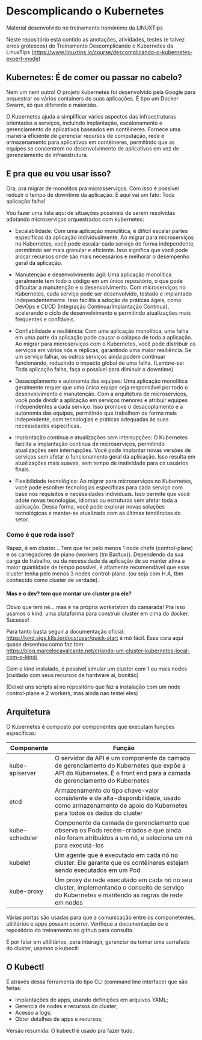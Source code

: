 # Descomplicando o Kubernetes

Material desenvolvido no treinamento homônimo da LINUXTips

Neste repositório está contido as anotações, atividades, testes (e talvez erros grotescos) do Treinamento Descomplicando o Kubernetes da LinuxTips (https://www.linuxtips.io/course/descomplicando-o-kubernetes-expert-mode)


## Kubernetes: É de comer ou passar no cabelo?

Nem um nem outro! O projeto kubernetes foi desenvolvido pela Google para orquestrar os vários containers de suas aplicações. É tipo um Docker Swarm, só que diferente e maiorzão.

O Kubernetes ajuda a simplificar vários aspectos das infraestruturas orientadas a serviços, incluindo implantação, escalonamento e gerenciamento de aplicativos baseados em contêineres. Fornece uma maneira eficiente de gerenciar recursos de computação, rede e armazenamento para aplicativos em contêineres, permitindo que as equipes se concentrem no desenvolvimento de aplicativos em vez de gerenciamento de infraestrutura.

## E pra que eu vou usar isso?

Ora, pra migrar de monolitos pra microsserviços. Com isso é possivel reduzir o tempo de downtime da aplicação.
E aqui vai um fato: Toda aplicação falha! 

Vou fazer uma lista aqui de situações possíveis de serem resolvidas adotando microserviços orquestrados com kubernetes:

- Escalabilidade: Com uma aplicação monolítica, é difícil escalar partes específicas da aplicação individualmente. Ao migrar para microserviços no Kubernetes, você pode escalar cada serviço de forma independente, permitindo ser mais granular e eficiente. Isso significa que você pode alocar recursos onde são mais necessários e melhorar o desempenho geral da aplicação.

- Manutenção e desenvolvimento ágil: Uma aplicação monolítica geralmente tem todo o código em um único repositório, o que pode dificultar a manutenção e o desenvolvimento. Com microserviços no Kubernetes, cada serviço pode ser desenvolvido, testado e implantado independentemente. Isso facilita a adoção de práticas ágeis, como DevOps e CI/CD (Integração Contínua/Implantação Contínua), acelerando o ciclo de desenvolvimento e permitindo atualizações mais frequentes e confiáveis.

- Confiabilidade e resiliência: Com uma aplicação monolítica, uma falha em uma parte da aplicação pode causar o colapso de toda a aplicação. Ao migrar para microserviços com o Kubernetes, você pode distribuir os serviços em vários nós e réplicas, garantindo uma maior resiliência. Se um serviço falhar, os outros serviços ainda podem continuar funcionando, reduzindo o impacto global de uma falha. (Lembre-se: Toda aplicação falha, faça o possível para diminuir o downtime)

- Desacoplamento e autonomia das equipes: Uma aplicação monolítica geralmente requer que uma única equipe seja responsável por todo o desenvolvimento e manutenção. Com a arquitetura de microserviços, você pode dividir a aplicação em serviços menores e atribuir equipes independentes a cada serviço. Isso promove o desacoplamento e a autonomia das equipes, permitindo que trabalhem de forma mais independente, com tecnologias e práticas adequadas às suas necessidades específicas.

- Implantação contínua e atualizações sem interrupções: O Kubernetes facilita a implantação contínua de microserviços, permitindo atualizações sem interrupções. Você pode implantar novas versões de serviços sem afetar o funcionamento geral da aplicação. Isso resulta em atualizações mais suaves, sem tempo de inatividade para os usuários finais.

- Flexibilidade tecnológica: Ao migrar para microserviços no Kubernetes, você pode escolher tecnologias específicas para cada serviço com base nos requisitos e necessidades individuais. Isso permite que você adote novas tecnologias, idiomas ou estruturas sem afetar toda a aplicação. Dessa forma, você pode explorar novas soluções tecnológicas e manter-se atualizado com as últimas tendências do setor.

### Como é que roda isso?

Rapaz, é em cluster... Tem que ter pelo menos 1 node chefe (control-plane) e os carregadores de piano (workers (tm Badtux)). Dependendo da sua carga de trabalho, 
ou da necessidade da aplicação de se manter ativa a maior quantidade de tempo possível, é altamente recomendável que esse cluster tenha pelo menos 3 nodes control-plane. (ou seja com H.A, tbm conhecido como cluster de verdade).

#### Mas e o dev? tem que montar um cluster pra ele?

Óbvio que tem né... mas é na própria workstation do camarada! Pra isso usamos o kind, uma plataforma para construir cluster em cima do docker. Sucesso!

Para tanto basta seguir a documentação oficial: https://kind.sigs.k8s.io/docs/user/quick-start é mó fácil.
Esse cara aqui quase desenhou como faz tbm: https://blog.marcelocavalcante.net/criando-um-cluster-kubernetes-local-com-o-kind/

Com o kind instalado, é possível simular um cluster com 1 ou mais nodes (cuidado com seus recursos de hardware aí, bonitão)

(Deixei uns scripts aí no repositório que faz a instalação com um node control-plane e 2 workers, mas ainda nao testei eles)


## Arquitetura

O Kubernetes é composto por componentes que executam funções específicas:


| Componente        | Função |
| ----------------- | ------ |
| kube-apiserver	| O servidor da API é um componente da camada de gerenciamento do Kubernetes que expõe a API do Kubernetes. É o front end para a camada de gerenciamento do Kubernetes |
| etcd	            | Armazenamento do tipo chave-valor consistente e de alta-disponibilidade, usado como armazenamento de apoio do Kubernetes para todos os dados do cluster |
| kube-scheduler	| Componente da camada de gerenciamento que observa os Pods recém-criados e que ainda não foram atribuídos a um nó, e seleciona um nó para executá-los |
| kubelet	        | Um agente que é executado em cada nó no cluster. Ele garante que os contêineres estejam sendo executados em um Pod |
| kube-proxy        | Um proxy de rede executado em cada nó no seu cluster, implementando o conceito de serviço do Kubernetes e mantendo as regras de rede em nodes |

Várias portas são usadas para que a comunicação entre os componetentes, utilitários e apps possam ocorrer. Verifique a documentação ou o repositório do treinamento no github para consulta.

E por falar em ultilitários, para interagir, gerenciar ou tomar uma sarrafada do cluster, usamos o kubectl:

## O Kubectl

É através dessa ferramenta do tipo CLI (command line interface) que são feitas:

- Implantações de apps, usando definições em arquivos YAML;
- Gerencia de nodes e recursos do cluster;
- Acesso a logs;
- Obter detalhes de apps e recursos;

Versão resumida: O kubectl é usado pra fazer tudo.

